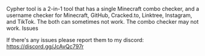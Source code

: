 Cypher tool is a 2-in-1 tool that has a single Minecraft combo checker, and a username checker for Minecraft, GitHub, Cracked.to, Linktree, Instagram, and TikTok. The both can sometimes not work. The combo checker may not work.
Issues

If there's any issues please report them to my discord: https://discord.gg/JcAvQc797r
